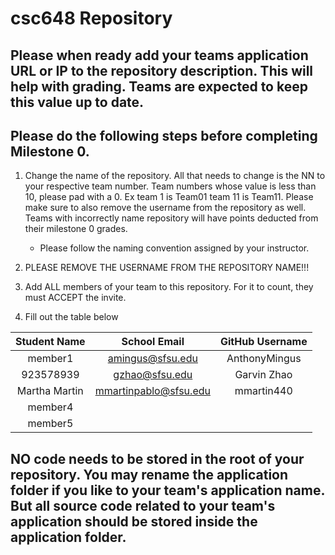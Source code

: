 # csc648 Repository

## Please when ready add your teams application URL or IP to the repository description. This will help with grading. Teams are expected to keep this value up to date.

## Please do the following steps before completing Milestone 0.
1. Change the name of the repository. All that needs to change is the NN to your respective team number. Team numbers whose value is less than 10, please pad with a 0. Ex team 1 is Team01 team 11 is Team11. Please make sure to also remove the username from the repository as well. Teams with incorrectly name repository will have points deducted from their milestone 0 grades.
      - Please follow the naming convention assigned by your instructor.

1. PLEASE REMOVE THE USERNAME FROM THE REPOSITORY NAME!!!

2. Add ALL members of your team to this repository. For it to count, they must ACCEPT the invite.

3. Fill out the table below


| Student Name | School Email | GitHub Username |
|    :---:     |     :---:     |     :---:       |
| member1      |        amingus@sfsu.edu       |     AnthonyMingus            |
|  923578939   |        gzhao@sfsu.edu           |   Garvin Zhao
| Martha Martin      | mmartinpablo@sfsu.edu           |    mmartin440            |
| member4      |               |                 |
| member5      |               |                 |

## NO code needs to be stored in the root of your repository. You may rename the application folder if you like to your team's application name. But all source code related to your team's application should be stored inside the application folder.
